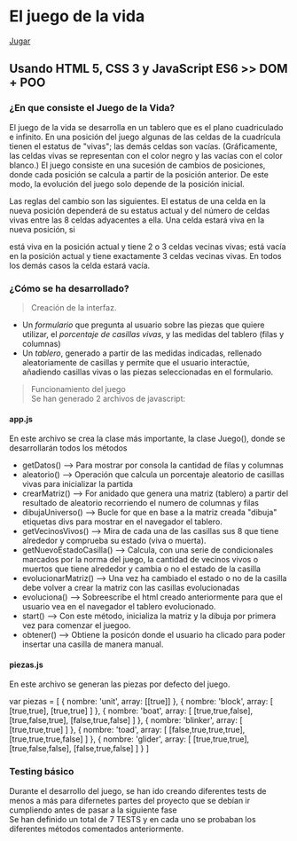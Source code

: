 # El juego de la vida

<a href="https://juego-de-la-vida-js.netlify.app">Jugar</a>

## Usando HTML 5, CSS 3 y JavaScript ES6 >> DOM + POO

### ¿En que consiste el Juego de la Vida?
El juego de la vida se desarrolla en un tablero que es el plano cuadriculado e infinito. En una posición del juego algunas de las celdas de la cuadrícula tienen el estatus de "vivas"; las demás celdas son vacías. (Gráficamente, las celdas vivas se representan con el color negro y las vacías con el color blanco.) El juego consiste en una sucesión de cambios de posiciones, donde cada posición se calcula a partir de la posición anterior. De este modo, la evolución del juego solo depende de la posición inicial.

Las reglas del cambio son las siguientes. El estatus de una celda en la nueva posición dependerá de su estatus actual y del número de celdas vivas entre las 8 celdas adyacentes a ella. Una celda estará viva en la nueva posición, si

está viva en la posición actual y tiene 2 o 3 celdas vecinas vivas;
está vacía en la posición actual y tiene exactamente 3 celdas vecinas vivas.
En todos los demás casos la celda estará vacía.

### ¿Cómo se ha desarrollado?
>Creación de la interfaz.

- Un *formulario* que pregunta al usuario sobre las piezas que quiere utilizar, el *porcentaje de casillas vivas*, y las medidas del tablero (filas y columnas)
- Un *tablero*, generado a partir de las medidas indicadas, rellenado aleatoriamente de casillas y permite que el usuario interactúe, añadiendo casillas vivas o las piezas seleccionadas en el formulario.

>Funcionamiento del juego\
Se han generado 2 archivos de javascript:
#### **app.js**
En este archivo se crea la clase más importante, la clase Juego(), donde se desarrollarán todos los métodos
- getDatos() --> Para mostrar por consola la cantidad de filas y columnas
- aleatorio() --> Operación que calcula un porcentaje aleatorio de casillas vivas para inicializar la partida
- crearMatriz() --> For anidado que genera una matriz (tablero) a partir del resultado de aleatorio recorriendo el numero de columnas y filas 
- dibujaUniverso() --> Bucle for que en base a la matriz creada "dibuja" etiquetas divs para mostrar en el navegador el tablero.
- getVecinosVivos() --> Mira de cada una de las casillas sus 8 que tiene alrededor y comprueba su estado (viva o muerta).
- getNuevoEstadoCasilla() --> Calcula, con una serie de condicionales marcados por la norma del juego, la cantidad de vecinos vivos o muertos que tiene alrededor y cambia o no el estado de la casilla
- evolucionarMatriz() --> Una vez ha cambiado el estado o no de la casilla debe volver a crear la matriz con las casillas evolucionadas
- evoluciona() --> Sobreescribe el html creado anteriormente para que el usuario vea en el navegador el tablero evolucionado.
- start() --> Con este método, inicializa la matriz y la dibuja por primera vez para comenzar el juegoo. 
- obtener() --> Obtiene la posicón donde el usuario ha clicado para poder insertar una casilla de manera manual.

#### **piezas.js**
En este archivo se generan las piezas por defecto del juego. 

var piezas = 
[
	{
		nombre: 'unit',
		array: [[true]]
	},
	{
		nombre: 'block',
		array: 
		[
			[true,true],
			[true,true]
		]
	},
	{
		nombre: 'boat',
		array: 
		[
			[true,true,false],
			[true,false,true],
			[false,true,false]
		]
	},
	{
		nombre: 'blinker',
		array: 
		[
			[true,true,true]
		]
	},
	{
		nombre: 'toad',
		array: 
		[
			[false,true,true,true],
			[true,true,true,false]
		]
	},
	{
		nombre: 'glider',
		array: 
		[
			[true,true,true],
			[true,false,false],
			[false,true,false]
		]
	}
]

### Testing básico 
Durante el desarrollo del juego, se han ido creando diferentes tests de menos a más para difernetes partes del proyecto que se debían ir cumpliendo antes de pasar a la siguiente fase\
Se han definido un total de 7 TESTS y en cada uno se probaban los diferentes métodos comentados anteriormente.
